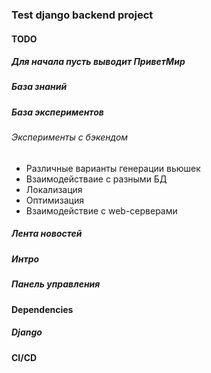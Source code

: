 ### Test django backend project
#### TODO
##### Для начала пусть выводит ПриветМир
##### База знаний
##### База экспериментов
###### Эксперименты с бэкендом
 - Различные варианты генерации вьюшек
 - Взаимодействаие с разными БД
 - Локализация
 - Оптимизация
 - Взаимодействие с web-серверами
##### Лента новостей
##### Интро
##### Панель управления
#### Dependencies
##### Django
#### CI/CD
